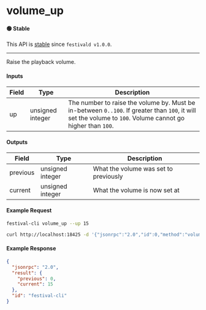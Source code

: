 # volume_up

#### 🟢 Stable
This API is [stable](/api-stability/marker.md) since `festivald v1.0.0`.

---

Raise the playback volume.

#### Inputs
| Field | Type             | Description |
|-------|------------------|-------------|
| up    | unsigned integer | The number to raise the volume by. Must be in-between `0..100`. If greater than `100`, it will set the volume to `100`. Volume cannot go higher than `100`.

#### Outputs
| Field    | Type             | Description |
|----------|------------------|-------------|
| previous | unsigned integer | What the volume was set to previously
| current  | unsigned integer | What the volume is now set at

#### Example Request
```bash
festival-cli volume_up --up 15
```
```bash
curl http://localhost:18425 -d '{"jsonrpc":"2.0","id":0,"method":"volume_up","params":{"up":15}}'
```

#### Example Response
```json
{
  "jsonrpc": "2.0",
  "result": {
    "previous": 0,
    "current": 15
  },
  "id": "festival-cli"
}
```

